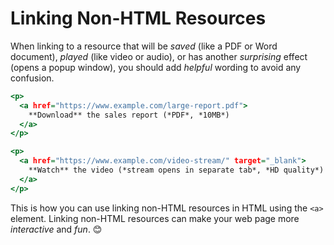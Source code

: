 # Linking Non-HTML Resources

When linking to a resource that will be *saved* (like a PDF or Word document), *played* (like video or audio),
or has another *surprising* effect (opens a popup window), you should add *helpful* wording to avoid any confusion.

```htm
<p>
  <a href="https://www.example.com/large-report.pdf">
    **Download** the sales report (*PDF*, *10MB*)
  </a>
</p>

<p>
  <a href="https://www.example.com/video-stream/" target="_blank">
    **Watch** the video (*stream opens in separate tab*, *HD quality*)
  </a>
</p>
```

This is how you can use linking non-HTML resources in HTML using the `<a>` element.
Linking non-HTML resources can make your web page more *interactive* and *fun*. 😊
